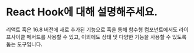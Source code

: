 # React Hook에 대해 설명해주세요.

리액트 훅은 16.8 버전에 새로 추가된 기능으로 훅을 통해 함수형 컴포넌트에서도 라이프사이클 메서드를 사용할 수 있고, 이외에도 상태 및 다양한 기능을 사용할 수 있도록 돕는 도구입니다.

